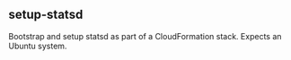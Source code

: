 ## setup-statsd

Bootstrap and setup statsd as part of a CloudFormation stack. Expects
an Ubuntu system.
